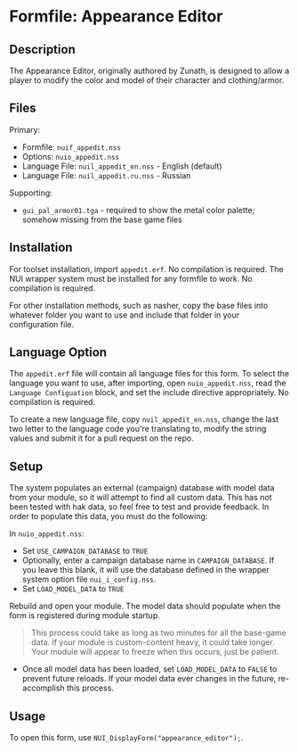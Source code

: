 # Formfile: Appearance Editor

## Description

The Appearance Editor, originally authored by Zunath, is designed to allow a player to modify the color and model of their character and clothing/armor.  

## Files

Primary:

* Formfile: `nuif_appedit.nss`
* Options:  `nuio_appedit.nss`
* Language File: `nuil_appedit_en.nss` - English (default)
* Language File: `nuil_appedit.ru.nss` - Russian

Supporting:
* `gui_pal_armor01.tga` - required to show the metal color palette; somehow missing from the base game files

## Installation

For toolset installation, import `appedit.erf`.  No compilation is required.  The NUI wrapper system must be installed for any formfile to work.  No compilation is required.

For other installation methods, such as nasher, copy the base files into whatever folder you want to use and include that folder in your configuration file.

## Language Option

The `appedit.erf` file will contain all language files for this form.  To select the language you want to use, after importing, open `nuio_appedit.nss`, read the `Language Configuation` block, and set the include directive appropriately.  No compilation is required.

To create a new language file, copy `nuil_appedit_en.nss`, change the last two letter to the language code you're translating to, modify the string values and submit it for a pull request on the repo.

## Setup

The system populates an external (campaign) database with model data from your module, so it will attempt to find all custom data.  This has not been tested with hak data, so feel free to test and provide feedback.  In order to populate this data, you must do the following:

In `nuio_appedit.nss`:

* Set `USE_CAMPAIGN_DATABASE` to `TRUE`
* Optionally, enter a campaign database name in `CAMPAIGN_DATABASE`.  If you leave this blank, it will use the database defined in the wrapper system option file `nui_i_config.nss`.
* Set `LOAD_MODEL_DATA` to `TRUE`

Rebuild and open your module.  The model data should populate when the form is registered during module startup.

> This process could take as long as two minutes for all the base-game data.  If your module is custom-content heavy, it could take longer.  Your module will appear to freeze when this occurs, just be patient.

* Once all model data has been loaded, set `LOAD_MODEL_DATA` to `FALSE` to prevent future reloads.  If your model data ever changes in the future, re-accomplish this process.

## Usage

To open this form, use `NUI_DisplayForm("appearance_editor");`.

